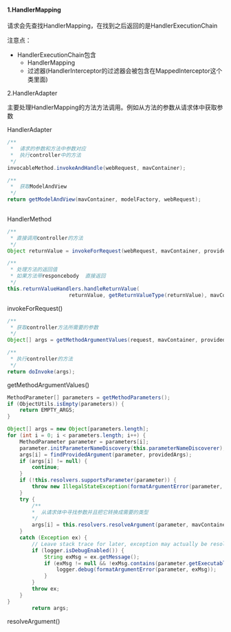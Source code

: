 #### 1.HandlerMapping

请求会先查找HandlerMapping，在找到之后返回的是HandlerExecutionChain

注意点：

- HandlerExecutionChain包含
  - HandlerMapping
  - 过滤器(HandlerInterceptor的过滤器会被包含在MappedInterceptor这个类里面)





2.HandlerAdapter

主要处理HandlerMapping的方法方法调用。例如从方法的参数从请求体中获取参数

HandlerAdapter

```java
/**
 *  请求的参数和方法中参数对应
 *  执行controller中的方法
 */
invocableMethod.invokeAndHandle(webRequest, mavContainer);

/**
 *  获取ModelAndView
 */
return getModelAndView(mavContainer, modelFactory, webRequest);
		
```

HandlerMethod

```java
/**
 * 直接调用controller的方法
 */
Object returnValue = invokeForRequest(webRequest, mavContainer, providedArgs);

/**
 * 处理方法的返回值
 * 如果方法带responcebody  直接返回
 */
this.returnValueHandlers.handleReturnValue(
					returnValue, getReturnValueType(returnValue), mavContainer, webRequest);
```

invokeForRequest()

```java
/**
 * 获取controller方法所需要的参数
 */
Object[] args = getMethodArgumentValues(request, mavContainer, providedArgs);

/**
 * 执行controller的方法
 */
return doInvoke(args);
```

getMethodArgumentValues()

```java
MethodParameter[] parameters = getMethodParameters();
if (ObjectUtils.isEmpty(parameters)) {
    return EMPTY_ARGS;
}

Object[] args = new Object[parameters.length];
for (int i = 0; i < parameters.length; i++) {
    MethodParameter parameter = parameters[i];
    parameter.initParameterNameDiscovery(this.parameterNameDiscoverer);
    args[i] = findProvidedArgument(parameter, providedArgs);
    if (args[i] != null) {
        continue;
    }
    if (!this.resolvers.supportsParameter(parameter)) {
        throw new IllegalStateException(formatArgumentError(parameter, "No suitable resolver"));
    }
    try {
        /**
		*  从请求体中寻找参数并且把它转换成需要的类型
		*/
        args[i] = this.resolvers.resolveArgument(parameter, mavContainer, request, this.dataBinderFactory);
    }
    catch (Exception ex) {
        // Leave stack trace for later, exception may actually be resolved and handled...
        if (logger.isDebugEnabled()) {
            String exMsg = ex.getMessage();
            if (exMsg != null && !exMsg.contains(parameter.getExecutable().toGenericString())) {
                logger.debug(formatArgumentError(parameter, exMsg));
            }
        }
        throw ex;
    }
}
		return args;
```

resolveArgument()

```java

```





